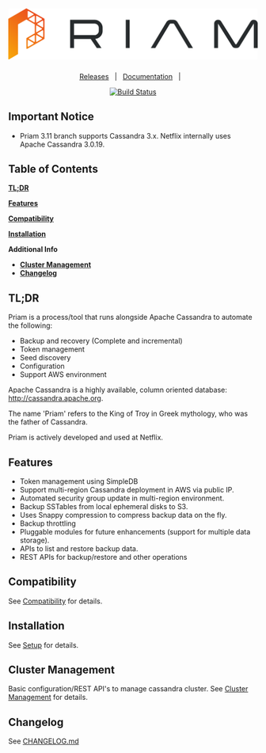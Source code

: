 <h1 align="center">
  <img src="images/priam.png" alt="Priam Logo" />
</h1>

<div align="center">

[Releases][release]&nbsp;&nbsp;&nbsp;|&nbsp;&nbsp;&nbsp;[Documentation][wiki]&nbsp;&nbsp;&nbsp;|&nbsp;&nbsp;&nbsp;

[![Build Status][img-travis-ci]][travis-ci]

</div>

## Important Notice
* Priam 3.11 branch supports Cassandra 3.x. Netflix internally uses Apache Cassandra 3.0.19.

## Table of Contents
[**TL;DR**](#tldr)

[**Features**](#features)

[**Compatibility**](#compatibility)

[**Installation**](#installation)

**Additional Info**
  * [**Cluster Management**](#clustermanagement)
  * [**Changelog**](#changelog)


## TL;DR
Priam is a process/tool that runs alongside Apache Cassandra to automate the following:
- Backup and recovery (Complete and incremental)
- Token management
- Seed discovery
- Configuration
- Support AWS environment

Apache Cassandra is a highly available, column oriented database: http://cassandra.apache.org.

The name 'Priam' refers to the King of Troy in Greek mythology, who was the father of Cassandra.

Priam is actively developed and used at Netflix.

## Features
- Token management using SimpleDB
- Support multi-region Cassandra deployment in AWS via public IP.
- Automated security group update in multi-region environment.
- Backup SSTables from local ephemeral disks to S3.
- Uses Snappy compression to compress backup data on the fly.
- Backup throttling
- Pluggable modules for future enhancements (support for multiple data storage).
- APIs to list and restore backup data.
- REST APIs for backup/restore and other operations

## Compatibility
See [Compatibility](http://netflix.github.io/Priam/#compatibility) for details.


## Installation
See [Setup](http://netflix.github.io/Priam/latest/mgmt/installation/) for details. 


## Cluster Management
Basic configuration/REST API's to manage cassandra cluster. See [Cluster Management](http://netflix.github.io/Priam/latest/management/) for details. 
## Changelog
See [CHANGELOG.md](CHANGELOG.md)

<!-- 
References
-->
[release]:https://github.com/Netflix/Priam/releases/latest "Latest Release (external link) ➶"
[wiki]:http://netflix.github.io/Priam/
[repo]:https://github.com/Netflix/Priam
[img-travis-ci]:https://travis-ci.org/Netflix/Priam.svg?branch=3.11
[travis-ci]:https://travis-ci.org/Netflix/Priam
